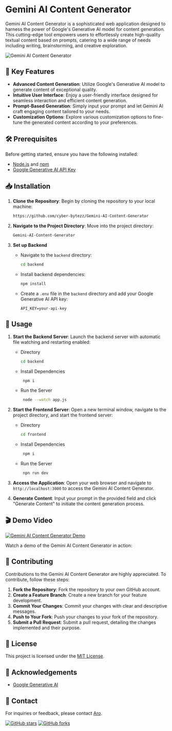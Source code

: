 # Gemini AI Content Generator

Gemini AI Content Generator is a sophisticated web application designed to harness the power of Google's Generative AI model for content generation. This cutting-edge tool empowers users to effortlessly create high-quality textual content based on prompts, catering to a wide range of needs including writing, brainstorming, and creative exploration.

![Gemini AI Content Generator](https://github.com/cyber-bytezz/Gemini-AI-Content-Generator/assets/130319315/d2dd2ee4-5ba0-4aa4-a8ca-ea48891f6cdd)

## 🚀 Key Features

- **Advanced Content Generation**: Utilize Google's Generative AI model to generate content of exceptional quality.
- **Intuitive User Interface**: Enjoy a user-friendly interface designed for seamless interaction and efficient content generation.
- **Prompt-Based Generation**: Simply input your prompt and let Gemini AI craft engaging content tailored to your needs.
- **Customization Options**: Explore various customization options to fine-tune the generated content according to your preferences.

## 🛠️ Prerequisites

Before getting started, ensure you have the following installed:

- [Node.js](https://nodejs.org) and [npm](https://www.npmjs.com/)
- [Google Generative AI API Key](https://ai.google.dev/)

## 📥 Installation

1. **Clone the Repository**: Begin by cloning the repository to your local machine:

   ```bash
   https://github.com/cyber-bytezz/Gemini-AI-Content-Generator
   ```

2. **Navigate to the Project Directory**: Move into the project directory:

   ```bash
   Gemini-AI-Content-Generator
   ```

3. **Set up Backend**

   - Navigate to the `backend` directory:

     ```bash
     cd backend
     ```

   - Install backend dependencies:

     ```bash
     npm install
     ```

   - Create a `.env` file in the `backend` directory and add your Google Generative AI API key:

     ```
     API_KEY=your-api-key
     ```

## 🚀 Usage

1. **Start the Backend Server**: Launch the backend server with automatic file watching and restarting enabled:
    - Directory
      ```bash
      cd backend
      ```
   - Install Dependencies
      ```bash
       npm i
      ```
   - Run the Server
      ```bash
       node --watch app.js
      ```

2. **Start the Frontend Server**: Open a new terminal window, navigate to the project directory, and start the frontend server:
    - Directory
      ```bash
      cd frontend
      ```
   - Install Dependencies
      ```bash
       npm i
      ```
   - Run the Server
      ```bash
       npn run dev
      ```

3. **Access the Application**: Open your web browser and navigate to `http://localhost:3000` to access the Gemini AI Content Generator.

4. **Generate Content**: Input your prompt in the provided field and click "Generate Content" to initiate the content generation process.

## 🎬 Demo Video

[![Gemini AI Content Generator Demo](https://github.com/cyber-bytezz/Gemini-AI-Content-Generator/assets/130319315/d2dd2ee4-5ba0-4aa4-a8ca-ea48891f6cdd)](https://github.com/cyber-bytezz/Gemini-AI-Content-Generator/assets/130319315/91bbe31f-b06b-4ed0-98e5-99d61de87466)

Watch a demo of the Gemini AI Content Generator in action:

## 🤝 Contributing

Contributions to the Gemini AI Content Generator are highly appreciated. To contribute, follow these steps:

1. **Fork the Repository**: Fork the repository to your own GitHub account.
2. **Create a Feature Branch**: Create a new branch for your feature development.
3. **Commit Your Changes**: Commit your changes with clear and descriptive messages.
4. **Push to Your Fork**: Push your changes to your fork of the repository.
5. **Submit a Pull Request**: Submit a pull request, detailing the changes implemented and their purpose.

## 📄 License

This project is licensed under the [MIT License](LICENSE).

## 🙏 Acknowledgements

- [Google Generative AI](https://github.com/google-research/google-research/tree/main/generative_ai)

## 📧 Contact

For inquiries or feedback, please contact [Aro](mailto:chandru2021007@gmail.com).

[![GitHub stars](https://img.shields.io/github/stars/your-username/gemini-ai-content-generator.svg?style=social)](https://github.com/cyber-bytezz/Gemini-AI-Content-Generator) [![GitHub forks](https://img.shields.io/github/forks/your-username/gemini-ai-content-generator.svg?style=social)](https://github.com/cyber-bytezz/Gemini-AI-Content-Generator/network)


